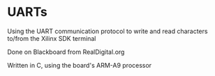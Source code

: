 # UARTs
Using the UART communication protocol to write and read characters to/from the Xilinx SDK terminal

Done on Blackboard from RealDigital.org

Written in C, using the board's ARM-A9 processor 
